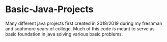 # Basic-Java-Projects
Many different java projects first created in 2018/2019 during my freshman and sophmore years of college. 
Much of this code is meant to serve as basic foundation in java solving various basic problems.

